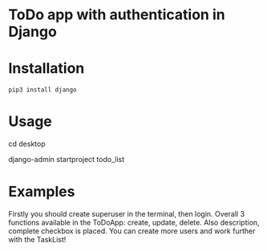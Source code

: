# ToDo app with authentication in Django

# Installation
```
pip3 install django

```

# Usage
cd desktop 

django-admin startproject todo_list

# Examples
Firstly you should create superuser in the terminal, then login. Overall 3 functions available in the ToDoApp: create, update, delete. Also description, complete checkbox is placed. You can create more users and work further with the TaskList!
